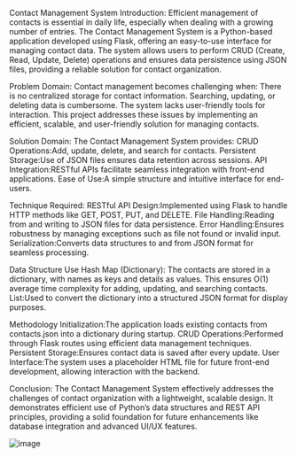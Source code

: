 
Contact Management System
Introduction:
Efficient management of contacts is essential in daily life, especially when dealing with a growing number of entries.
The Contact Management System is a Python-based application developed using Flask, offering an easy-to-use interface for managing contact data.
The system allows users to perform CRUD (Create, Read, Update, Delete) operations and ensures data persistence using JSON files, providing a reliable solution for contact organization.

Problem Domain:
Contact management becomes challenging when:
There is no centralized storage for contact information.
Searching, updating, or deleting data is cumbersome.
The system lacks user-friendly tools for interaction.
This project addresses these issues by implementing an efficient, scalable, and user-friendly solution for managing contacts.

Solution Domain:
The Contact Management System provides:
CRUD Operations:Add, update, delete, and search for contacts.
Persistent Storage:Use of JSON files ensures data retention across sessions.
API Integration:RESTful APIs facilitate seamless integration with front-end applications.
Ease of Use:A simple structure and intuitive interface for end-users.

Technique Required:
RESTful API Design:Implemented using Flask to handle HTTP methods like GET, POST, PUT, and DELETE.
File Handling:Reading from and writing to JSON files for data persistence.
Error Handling:Ensures robustness by managing exceptions such as file not found or invalid input.
Serialization:Converts data structures to and from JSON format for seamless processing.

Data Structure Use
Hash Map (Dictionary):
The contacts are stored in a dictionary, with names as keys and details as values.
This ensures O(1) average time complexity for adding, updating, and searching contacts.
List:Used to convert the dictionary into a structured JSON format for display purposes.

Methodology
Initialization:The application loads existing contacts from contacts.json into a dictionary during startup.
CRUD Operations:Performed through Flask routes using efficient data management techniques.
Persistent Storage:Ensures contact data is saved after every update.
User Interface:The system uses a placeholder HTML file for future front-end development, allowing interaction with the backend.

Conclusion:
The Contact Management System effectively addresses the challenges of contact organization with a lightweight, scalable design. 
It demonstrates efficient use of Python’s data structures and REST API principles, 
providing a solid foundation for future enhancements like database integration and advanced UI/UX features.


![image](https://github.com/user-attachments/assets/9c9e03b1-8bfd-40bb-9727-588c0804e413)




